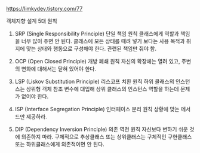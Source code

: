 https://limkydev.tistory.com/77

객체지향 설계 5대 원칙
1. SRP (Single Responsibility Principle) 단일 책임 원칙
	클래스에게 역할과 책임을 너무 많이 주면 안 된다.
	클래스에 모든 상태를 때려 넣기 보다는 사용 목적과 취지에 맞는 상태와 행동으로 구성해야 한다. 관련된 책임만 줘야 함.

2. OCP (Open Closed Principle) 개방 폐쇄 원칙
	자신의 확장에는 열려 있고, 주변의 변화에 대해서는 닫혀 있어야 한다.

3. LSP (Liskov Substitution Principle) 리스코프 치환 원칙
	하위 클래스의 인스턴스는 상위형 객체 참조 변수에 대입해 상위 클래스의 인스턴스 역할을 하는데 문제가 없어야 한다.

4. ISP (Interface Segregation Principle) 인터페이스 분리 원칙
	상황에 맞는 메서드만 제공하라.	

5. DIP (Dependency Inversion Principle) 의존 역전 원칙
	자신보다 변하기 쉬운 것에 의존하지 마라.
	구체적으로 추상클래스 또는 상위클래스는 구체적인 구현클래스 또는 하위클래스에게 의존적이면 안 된다.